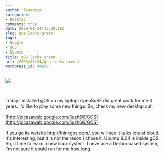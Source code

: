 ```yaml
---
author: liuadmin
categories:
- Desktop
comments: true
date: 2009-01-24T15:50:18Z
slug: gos-looks-green
tags:
- Google
- gOS
- Ubuntu
title: gOS looks green
url: /2009/01/24/gos-looks-green/
wordpress_id: 49250
---
```


![](http://thinkgos.com/_images/gos31home.jpg)

<br /><br />Today I installed gOS on my laptop; openSuSE did great work for me 3 years. I'd like to play some new things. So, check my new desktop out.<br /><br />[http://picasaweb.google.com/liuzh66/GOS](http://picasaweb.google.com/liuzh66/GOS)<br /><br />If you go its wetsite http://thinkgos.com/, you will see it talks lots of cloud. It's interesting, but it is not the reson i chose it. Ubuntu 8.04 is inside gOS. So, it time to learn a new linux system. I neve use a Derbin based system, I'm not sure it could run for me how long.
